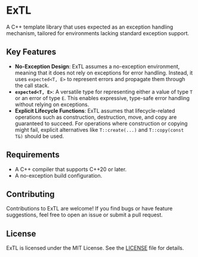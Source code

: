 # ExTL
A C++ template library that uses expected as an exception handling mechanism, tailored for environments lacking standard exception support.

## Key Features

- **No-Exception Design**: ExTL assumes a no-exception environment, meaning that it does not rely on exceptions for error handling. Instead, it uses `expected<T, E>` to represent errors and propagate them through the call stack.
- **`expected<T, E>`**: A versatile type for representing either a value of type `T` or an error of type `E`. This enables expressive, type-safe error handling without relying on exceptions.
- **Explicit Lifecycle Functions**: ExTL assumes that lifecycle-related operations such as construction, destruction, move, and copy are guaranteed to succeed. For operations where construction or copying might fail, explicit alternatives like `T::create(...)` and `T::copy(const T&)` should be used.

## Requirements

- A C++ compiler that supports C++20 or later.
- A no-exception build configuration.

## Contributing

Contributions to ExTL are welcome! If you find bugs or have feature suggestions, feel free to open an issue or submit a pull request.

## License

ExTL is licensed under the MIT License. See the [LICENSE](LICENSE) file for details.
